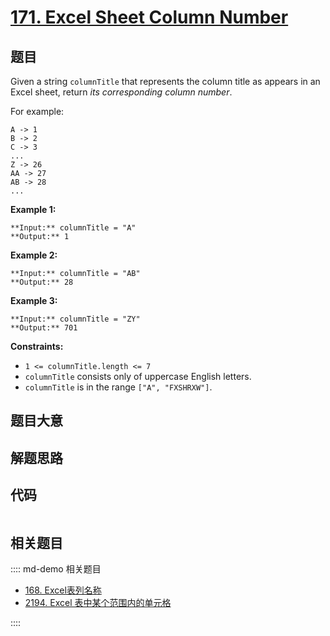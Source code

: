 # [171. Excel Sheet Column Number](https://leetcode.com/problems/excel-sheet-column-number)

## 题目

Given a string `columnTitle` that represents the column title as appears in an
Excel sheet, return _its corresponding column number_.

For example:

    
    
    A -> 1
    B -> 2
    C -> 3
    ...
    Z -> 26
    AA -> 27
    AB -> 28 
    ...
    



**Example 1:**

    
    
    **Input:** columnTitle = "A"
    **Output:** 1
    

**Example 2:**

    
    
    **Input:** columnTitle = "AB"
    **Output:** 28
    

**Example 3:**

    
    
    **Input:** columnTitle = "ZY"
    **Output:** 701
    



**Constraints:**

  * `1 <= columnTitle.length <= 7`
  * `columnTitle` consists only of uppercase English letters.
  * `columnTitle` is in the range `["A", "FXSHRXW"]`.


## 题目大意

## 解题思路

## 代码

```javascript

```

## 相关题目

:::: md-demo 相关题目
- [168. Excel表列名称](https://leetcode.com/problems/excel-sheet-column-title)
- [2194. Excel 表中某个范围内的单元格](https://leetcode.com/problems/cells-in-a-range-on-an-excel-sheet)

::::
